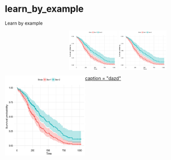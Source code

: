 # learn_by_example
Learn by example

<p align="right">
  <img src="images/survival_sparklyr.png" width="150" title="Survival plot Spark" href="https://kmezhoud.github.io/learn_by_example/survival_plot_sparklyr/survival_plot_sparklyr.html">
  <img src="images/survival_sparklyr.png" width="150" title="Survival plot Spark">
</p>



<a href="https://kmezhoud.github.io/learn_by_example/survival_plot_sparklyr/survival_plot_sparklyr.html"><img src="images/survival_sparklyr.png" align="left" height="250" width="250" title="Survival plot with sparklyr"> caption = "dazd"
</a>

